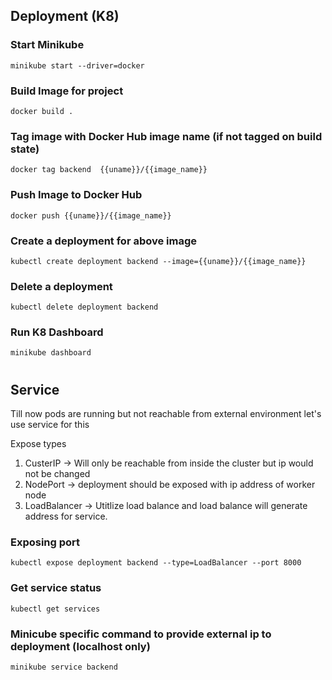 ## Deployment (K8)

### Start Minikube
    minikube start --driver=docker

### Build Image for project
    docker build .

### Tag image with Docker Hub image name (if not tagged on build state)
    docker tag backend  {{uname}}/{{image_name}}

### Push Image to Docker Hub
    docker push {{uname}}/{{image_name}}

### Create a deployment for above image
    kubectl create deployment backend --image={{uname}}/{{image_name}}

### Delete a deployment
    kubectl delete deployment backend

### Run K8 Dashboard
    minikube dashboard

#
#
#

## Service
Till  now pods are running but not reachable from external environment let's use service for this

Expose types
1. CusterIP -> Will only be reachable from inside the cluster but ip would not be changed
2. NodePort -> deployment should be exposed with ip address of worker node
3. LoadBalancer -> Utitlize load balance and load balance will generate address for service.

### Exposing port
    kubectl expose deployment backend --type=LoadBalancer --port 8000

### Get service status
    kubectl get services

### Minicube specific command to provide external ip to deployment (localhost only)
    minikube service backend